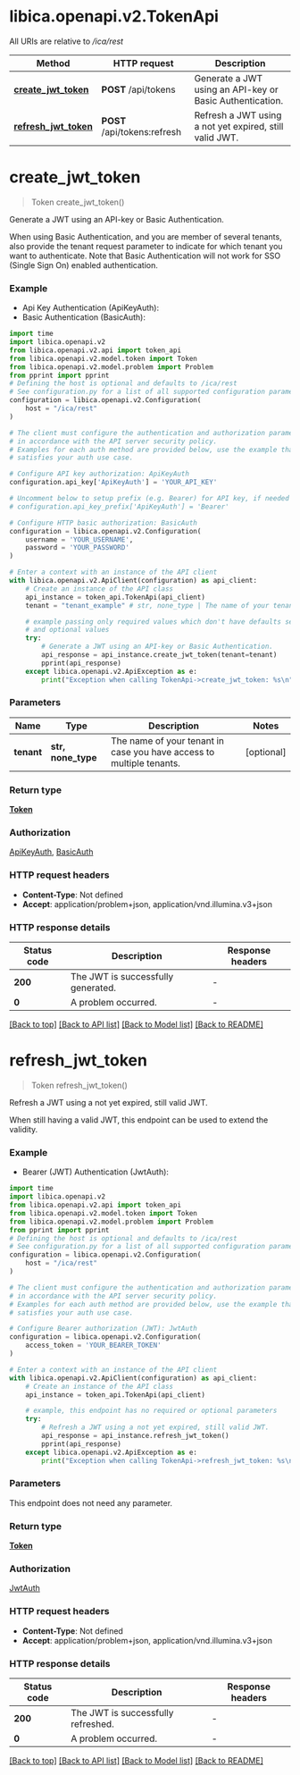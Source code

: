 # libica.openapi.v2.TokenApi

All URIs are relative to */ica/rest*

Method | HTTP request | Description
------------- | ------------- | -------------
[**create_jwt_token**](TokenApi.md#create_jwt_token) | **POST** /api/tokens | Generate a JWT using an API-key or Basic Authentication.
[**refresh_jwt_token**](TokenApi.md#refresh_jwt_token) | **POST** /api/tokens:refresh | Refresh a JWT using a not yet expired, still valid JWT.


# **create_jwt_token**
> Token create_jwt_token()

Generate a JWT using an API-key or Basic Authentication.

When using Basic Authentication, and you are member of several tenants, also provide the tenant request parameter to indicate for which tenant you want to authenticate. Note that Basic Authentication will not work for SSO (Single Sign On) enabled authentication.

### Example

* Api Key Authentication (ApiKeyAuth):
* Basic Authentication (BasicAuth):

```python
import time
import libica.openapi.v2
from libica.openapi.v2.api import token_api
from libica.openapi.v2.model.token import Token
from libica.openapi.v2.model.problem import Problem
from pprint import pprint
# Defining the host is optional and defaults to /ica/rest
# See configuration.py for a list of all supported configuration parameters.
configuration = libica.openapi.v2.Configuration(
    host = "/ica/rest"
)

# The client must configure the authentication and authorization parameters
# in accordance with the API server security policy.
# Examples for each auth method are provided below, use the example that
# satisfies your auth use case.

# Configure API key authorization: ApiKeyAuth
configuration.api_key['ApiKeyAuth'] = 'YOUR_API_KEY'

# Uncomment below to setup prefix (e.g. Bearer) for API key, if needed
# configuration.api_key_prefix['ApiKeyAuth'] = 'Bearer'

# Configure HTTP basic authorization: BasicAuth
configuration = libica.openapi.v2.Configuration(
    username = 'YOUR_USERNAME',
    password = 'YOUR_PASSWORD'
)

# Enter a context with an instance of the API client
with libica.openapi.v2.ApiClient(configuration) as api_client:
    # Create an instance of the API class
    api_instance = token_api.TokenApi(api_client)
    tenant = "tenant_example" # str, none_type | The name of your tenant in case you have access to multiple tenants. (optional)

    # example passing only required values which don't have defaults set
    # and optional values
    try:
        # Generate a JWT using an API-key or Basic Authentication.
        api_response = api_instance.create_jwt_token(tenant=tenant)
        pprint(api_response)
    except libica.openapi.v2.ApiException as e:
        print("Exception when calling TokenApi->create_jwt_token: %s\n" % e)
```


### Parameters

Name | Type | Description  | Notes
------------- | ------------- | ------------- | -------------
 **tenant** | **str, none_type**| The name of your tenant in case you have access to multiple tenants. | [optional]

### Return type

[**Token**](Token.md)

### Authorization

[ApiKeyAuth](../README.md#ApiKeyAuth), [BasicAuth](../README.md#BasicAuth)

### HTTP request headers

 - **Content-Type**: Not defined
 - **Accept**: application/problem+json, application/vnd.illumina.v3+json


### HTTP response details

| Status code | Description | Response headers |
|-------------|-------------|------------------|
**200** | The JWT is successfully generated. |  -  |
**0** | A problem occurred. |  -  |

[[Back to top]](#) [[Back to API list]](../README.md#documentation-for-api-endpoints) [[Back to Model list]](../README.md#documentation-for-models) [[Back to README]](../README.md)

# **refresh_jwt_token**
> Token refresh_jwt_token()

Refresh a JWT using a not yet expired, still valid JWT.

When still having a valid JWT, this endpoint can be used to extend the validity.

### Example

* Bearer (JWT) Authentication (JwtAuth):

```python
import time
import libica.openapi.v2
from libica.openapi.v2.api import token_api
from libica.openapi.v2.model.token import Token
from libica.openapi.v2.model.problem import Problem
from pprint import pprint
# Defining the host is optional and defaults to /ica/rest
# See configuration.py for a list of all supported configuration parameters.
configuration = libica.openapi.v2.Configuration(
    host = "/ica/rest"
)

# The client must configure the authentication and authorization parameters
# in accordance with the API server security policy.
# Examples for each auth method are provided below, use the example that
# satisfies your auth use case.

# Configure Bearer authorization (JWT): JwtAuth
configuration = libica.openapi.v2.Configuration(
    access_token = 'YOUR_BEARER_TOKEN'
)

# Enter a context with an instance of the API client
with libica.openapi.v2.ApiClient(configuration) as api_client:
    # Create an instance of the API class
    api_instance = token_api.TokenApi(api_client)

    # example, this endpoint has no required or optional parameters
    try:
        # Refresh a JWT using a not yet expired, still valid JWT.
        api_response = api_instance.refresh_jwt_token()
        pprint(api_response)
    except libica.openapi.v2.ApiException as e:
        print("Exception when calling TokenApi->refresh_jwt_token: %s\n" % e)
```


### Parameters
This endpoint does not need any parameter.

### Return type

[**Token**](Token.md)

### Authorization

[JwtAuth](../README.md#JwtAuth)

### HTTP request headers

 - **Content-Type**: Not defined
 - **Accept**: application/problem+json, application/vnd.illumina.v3+json


### HTTP response details

| Status code | Description | Response headers |
|-------------|-------------|------------------|
**200** | The JWT is successfully refreshed. |  -  |
**0** | A problem occurred. |  -  |

[[Back to top]](#) [[Back to API list]](../README.md#documentation-for-api-endpoints) [[Back to Model list]](../README.md#documentation-for-models) [[Back to README]](../README.md)

